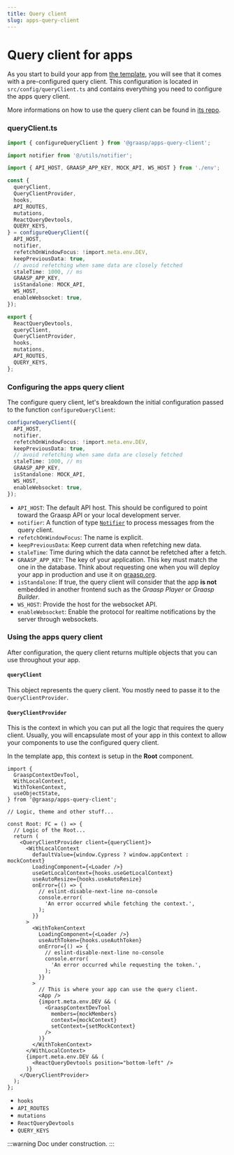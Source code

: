 ```yaml
---
title: Query client
slug: apps-query-client
---
```


# Query client for apps

As you start to build your app from [the template](./5-app-template.md), you will see that it comes with a pre-configured query client. This configuration is located in `src/config/queryClient.ts` and contains everything you need to configure the apps query client.

More informations on how to use the query client can be found in [its repo](https://github.com/graasp/graasp-apps-query-client).

### queryClient.ts

```ts
import { configureQueryClient } from '@graasp/apps-query-client';

import notifier from '@/utils/notifier';

import { API_HOST, GRAASP_APP_KEY, MOCK_API, WS_HOST } from './env';

const {
  queryClient,
  QueryClientProvider,
  hooks,
  API_ROUTES,
  mutations,
  ReactQueryDevtools,
  QUERY_KEYS,
} = configureQueryClient({
  API_HOST,
  notifier,
  refetchOnWindowFocus: !import.meta.env.DEV,
  keepPreviousData: true,
  // avoid refetching when same data are closely fetched
  staleTime: 1000, // ms
  GRAASP_APP_KEY,
  isStandalone: MOCK_API,
  WS_HOST,
  enableWebsocket: true,
});

export {
  ReactQueryDevtools,
  queryClient,
  QueryClientProvider,
  hooks,
  mutations,
  API_ROUTES,
  QUERY_KEYS,
};
```

### Configuring the apps query client

The configure query client, let's breakdown the initial configuration passed to the function `configureQueryClient`:

```ts
configureQueryClient({
  API_HOST,
  notifier,
  refetchOnWindowFocus: !import.meta.env.DEV,
  keepPreviousData: true,
  // avoid refetching when same data are closely fetched
  staleTime: 1000, // ms
  GRAASP_APP_KEY,
  isStandalone: MOCK_API,
  WS_HOST,
  enableWebsocket: true,
});
```

- `API_HOST`: The default API host. This should be configured to point toward the Graasp API or your local development server.
- `notifier`: A function of type [`Notifier`](https://github.com/graasp/graasp-apps-query-client/blob/main/src/types.ts#L16) to process messages from the query client.
- `refetchOnWindowFocus`: The name is explicit.
- `keepPreviousData`: Keep current data when refetching new data.
- `staleTime`: Time during which the data cannot be refetched after a fetch.
- `GRAASP_APP_KEY`: The key of your application. This key must match the one in the database. Think about requesting one when you will deploy your app in production and use it on [graasp.org](https://graasp.org).
- `isStandalone`: If true, the query client will consider that the app **is not** embedded in another frontend such as the *Graasp Player* or *Graasp Builder*.
- `WS_HOST`: Provide the host for the websocket API.
- `enableWebsocket`: Enable the protocol for realtime notifications by the server through websockets.

### Using the apps query client

After configuration, the query client returns multiple objects that you can use throughout your app.

#### `queryClient`
This object represents the query client. You mostly need to passe it to the `QueryClientProvider`.

#### `QueryClientProvider`
This is the context in which you can put all the logic that requires the query client. Usually, you will encapsulate most of your app in this context to allow your components to use the configured query client.

In the template app, this context is setup in the **Root** component.

```tsx
import {
  GraaspContextDevTool,
  WithLocalContext,
  WithTokenContext,
  useObjectState,
} from '@graasp/apps-query-client';

// Logic, theme and other stuff...

const Root: FC = () => {
  // Logic of the Root...
  return (
    <QueryClientProvider client={queryClient}>
      <WithLocalContext
        defaultValue={window.Cypress ? window.appContext : mockContext}
        LoadingComponent={<Loader />}
        useGetLocalContext={hooks.useGetLocalContext}
        useAutoResize={hooks.useAutoResize}
        onError={() => {
          // eslint-disable-next-line no-console
          console.error(
            'An error occurred while fetching the context.',
          );
        }}
      >
        <WithTokenContext
          LoadingComponent={<Loader />}
          useAuthToken={hooks.useAuthToken}
          onError={() => {
            // eslint-disable-next-line no-console
            console.error(
              'An error occurred while requesting the token.',
            );
          }}
        >
          // This is where your app can use the query client.
          <App />
          {import.meta.env.DEV && (
            <GraaspContextDevTool
              members={mockMembers}
              context={mockContext}
              setContext={setMockContext}
            />
          )}
        </WithTokenContext>
      </WithLocalContext>
      {import.meta.env.DEV && (
        <ReactQueryDevtools position="bottom-left" />
      )}
    </QueryClientProvider>
  );
};
```

- `hooks`
- `API_ROUTES`
- `mutations`
- `ReactQueryDevtools`
- `QUERY_KEYS`

:::warning
Doc under construction.
:::
